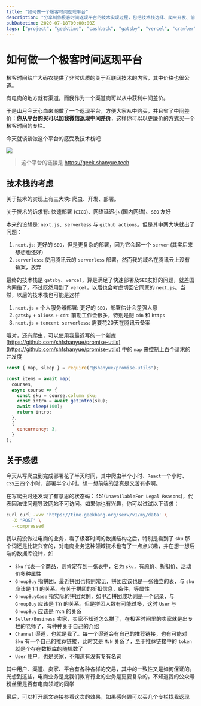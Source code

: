 ```yaml
---
title: "如何做一个极客时间返现平台"
description: "分享制作极客时间返现平台的技术实现过程，包括技术栈选择、爬虫开发、前端实现和部署方案的思考。"
pubDatetime: 2020-07-18T00:00:00Z
tags: ["project", "geektime", "cashback", "gatsby", "vercel", "crawler"]
---
```


# 如何做一个极客时间返现平台

极客时间给广大码农提供了非常优质的关于互联网技术的内容，其中价格也很公道。

有电商的地方就有渠道，而我作为一个渠道商可以从中获利中间差价。

于是山月今天心血来潮做了一个返现平台，方便大家从中购买，并且省了中间差价：**你从平台购买可以加我微信返现中间差价**，这样你可以以更廉价的方式买一个极客时间的专栏。

今天就谈谈做这个平台的感受及技术栈吧

![](https://user-gold-cdn.xitu.io/2020/7/18/173629065812f691?w=3016&h=1490&f=png&s=1997562)

> 这个平台的链接是 <https://geek.shanyue.tech>

## 技术栈的考虑

关于技术的实现上有三大块: 爬虫、开发、部署。

关于技术的诉求有: 快速部署 (`CICD`)、网络延迟小 (国内网络)、`SEO` 友好

本来的设想是: `next.js`、`serverless` 与 `github actions`。但是其中两大块就出了问题：

1. `next.js`: 更好的 `SEO`，但是更复杂的部署，因为它会起一个 `server` (其实后来想想也还好)
1. `serverless`: 使用腾讯云的 `serverless` 部署，然而我的域名在腾讯云上没有备案，放弃

最终的技术栈是 `gatsby`、`vercel`，算是满足了快速部署及`SEO`友好的问题，就差国内网络了。不过既然用到了 `vercel`，以后也会考虑切回它同家的 `next.js`。当然，以后的技术栈也可能是这样

1. `next.js` + 个人服务器部署: 更好的 `SEO`，部署估计会差强人意
1. `gatsby` + `alioss` + `cdn`: 前期工作会很多，特别是配 `cdn` 和 `https`
1. `next.js` + `tencent serverless`: 需要花20天在腾讯云备案

哦对，还有爬虫，可以使用我最近写的一个新库 [https://github.com/shfshanyue/promise-utils](https://github.com/shfshanyue/promise-utils) 中的 `map` 来控制上百个请求的并发度

```js
const { map, sleep } = require("@shanyue/promise-utils");

const items = await map(
  courses,
  async course => {
    const sku = course.column_sku;
    const intro = await getIntro(sku);
    await sleep(100);
    return intro;
  },
  {
    concurrency: 3,
  }
);
```

## 关于感想

今天从写爬虫到完成部署花了半天时间，其中爬虫半个小时、`React`一个小时、`CSS`三四个小时、部署半个小时。想一想前端的活真是又苦有多啊。

在写爬虫时还发现了有意思的状态码：451(`UnavailableFor Legal Reasons`)，代表因法律问题导致网站不可访问。如果你也有兴趣，你可以试试以下请求：

```bash
curl curl -vvv 'https://time.geekbang.org/serv/v1/my/data' \
  -X 'POST' \
  --compressed
```

我以前没做过电商的业务，看了极客时间的数据结构之后，特别是看到了 `sku` 那个词还是比较兴奋的，对电商业务这种领域技术也有了一点点兴趣，并在想一想后端的数据库设计，如

- `Sku` 代表一个商品，则肯定存到一张表中，名为 `sku`，有原价、折扣价、活动价多种属性
- `GroupBuy` 指拼团，最近拼团也特别常见，拼团应该也是一张独立的表，与 `sku` 应该是 1:1 的关系。有关于拼团的折扣信息，条件，等属性
- `GroupBuyCase` 指实际的拼团案例，如甲乙拼团成功则是一个记录，与 `GroupBuy` 应该是 1:n 的关系。但是拼团人数有可能过多，这时 `User` 与 `GroupBuy` 应该是 m:n 的关系
- `Seller/Business` 卖家，卖家不知道怎么拼了，在极客时间里的卖家就是出专栏的老师了，有种种关于自己的介绍
- `Channel` 渠道，也就是我了。每一个渠道会有自己的推荐链接，也有可能对 `Sku` 有一个自己的推荐链接，此时又是 `M:N` 关系了，至于推荐链接中的 `token` 就是个存在数据库的随机数了
- `User` 用户，也是买家，不知道有没有专有名词

其中用户、渠道、卖家、平台有各种各样的交易，其中的一致性又是如何保证的。光想到这些，电商业务是比我们教育行业的业务是更要复杂的。不知道我的公众号粉丝里是否有电商领域的同学

最后，可以打开原文链接参看这次的效果，如果感兴趣可以买几个专栏找我返现
